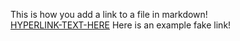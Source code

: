 This is how you add a link to a file in markdown!  
[HYPERLINK-TEXT-HERE](LINK-HERE) Here is an example fake link!